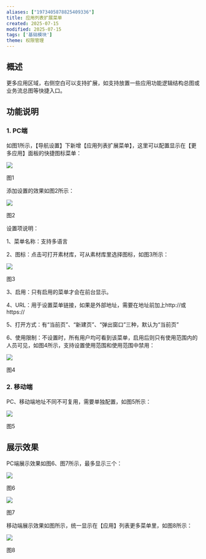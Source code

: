 ```yaml
---
aliases: ["1973405878825409336"]
title: 应用列表扩展菜单
created: 2025-07-15
modified: 2025-07-15
tags: ['基础模块']
theme: 权限管理
---
```


## **概述**

更多应用区域，右侧空白可以支持扩展，如支持放置一些应用功能逻辑结构总图或业务流总图等快捷入口。

## **功能说明**

### 1. **PC端**

如图1所示，【导航设置】下新增【应用列表扩展菜单】，这里可以配置显示在【更多应用】面板的快捷图标菜单：

![](629e7654f8233b563e714a692d7507fa.jpg)

图1

添加设置的效果如图2所示：

![](31d2141d287905f61343565b3ea8326a.jpg)

图2

设置项说明：

1、菜单名称：支持多语言

2、图标：点击可打开素材库，可从素材库里选择图标，如图3所示：

![](fe6bf9f988e34f8f18a6f2270929d5ea.jpg)

图3

3、启用：只有启用的菜单才会在前台显示。

4、URL：用于设置菜单链接，如果是外部地址，需要在地址前加上http://或https://

5、打开方式：有“当前页”、“新建页”、“弹出窗口”三种，默认为“当前页”

6、使用限制：不设置时，所有用户均可看到该菜单，启用后则只有使用范围内的人员可见，如图4所示，支持设置使用范围和使用范围中禁用：

![](9db71e0fbb51b9534e019f4478f99f81.jpg)

图4

### 2. **移动端**

PC、移动端地址不同不可复用，需要单独配置，如图5所示：

![](4ca83c122c79b041fe4ddc833e6a8f92.jpg)

图5

## **展示效果**

PC端展示效果如图6、图7所示，最多显示三个：

![](f45de95db84467aa590b5d7013d4d2d0.jpg)

图6

![](799894540828ccf1de241ffe8a8c47ac.jpg)

图7

移动端展示效果如图所示，统一显示在【应用】列表更多菜单里，如图8所示：

![](d987e7a1cde792f0c7cf3f791f21a96f.jpg)

图8